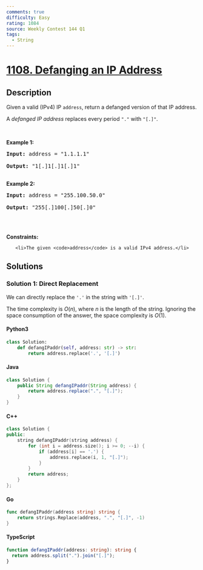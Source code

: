 ```yaml
---
comments: true
difficulty: Easy
rating: 1084
source: Weekly Contest 144 Q1
tags:
  - String
---
```


<!-- problem:start -->

# [1108. Defanging an IP Address](https://leetcode.com/problems/defanging-an-ip-address)

## Description

<!-- description:start -->

<p>Given a valid (IPv4) IP <code>address</code>, return a defanged version of that IP address.</p>

<p>A <em>defanged&nbsp;IP address</em>&nbsp;replaces every period <code>&quot;.&quot;</code> with <code>&quot;[.]&quot;</code>.</p>

<p>&nbsp;</p>

<p><strong class="example">Example 1:</strong></p>

<pre><strong>Input:</strong> address = "1.1.1.1"

<strong>Output:</strong> "1[.]1[.]1[.]1"

</pre><p><strong class="example">Example 2:</strong></p>

<pre><strong>Input:</strong> address = "255.100.50.0"

<strong>Output:</strong> "255[.]100[.]50[.]0"

</pre>

<p>&nbsp;</p>

<p><strong>Constraints:</strong></p>

<ul>

    <li>The given <code>address</code> is a valid IPv4 address.</li>

</ul>

<!-- description:end -->

## Solutions

<!-- solution:start -->

### Solution 1: Direct Replacement

We can directly replace the `'.'` in the string with `'[.]'`.

The time complexity is $O(n)$, where $n$ is the length of the string. Ignoring the space consumption of the answer, the space complexity is $O(1)$.

<!-- tabs:start -->

#### Python3

```python
class Solution:
    def defangIPaddr(self, address: str) -> str:
        return address.replace('.', '[.]')
```

#### Java

```java
class Solution {
    public String defangIPaddr(String address) {
        return address.replace(".", "[.]");
    }
}
```

#### C++

```cpp
class Solution {
public:
    string defangIPaddr(string address) {
        for (int i = address.size(); i >= 0; --i) {
            if (address[i] == '.') {
                address.replace(i, 1, "[.]");
            }
        }
        return address;
    }
};
```

#### Go

```go
func defangIPaddr(address string) string {
	return strings.Replace(address, ".", "[.]", -1)
}
```

#### TypeScript

```ts
function defangIPaddr(address: string): string {
  return address.split(".").join("[.]");
}
```

<!-- tabs:end -->

<!-- solution:end -->

<!-- problem:end -->
